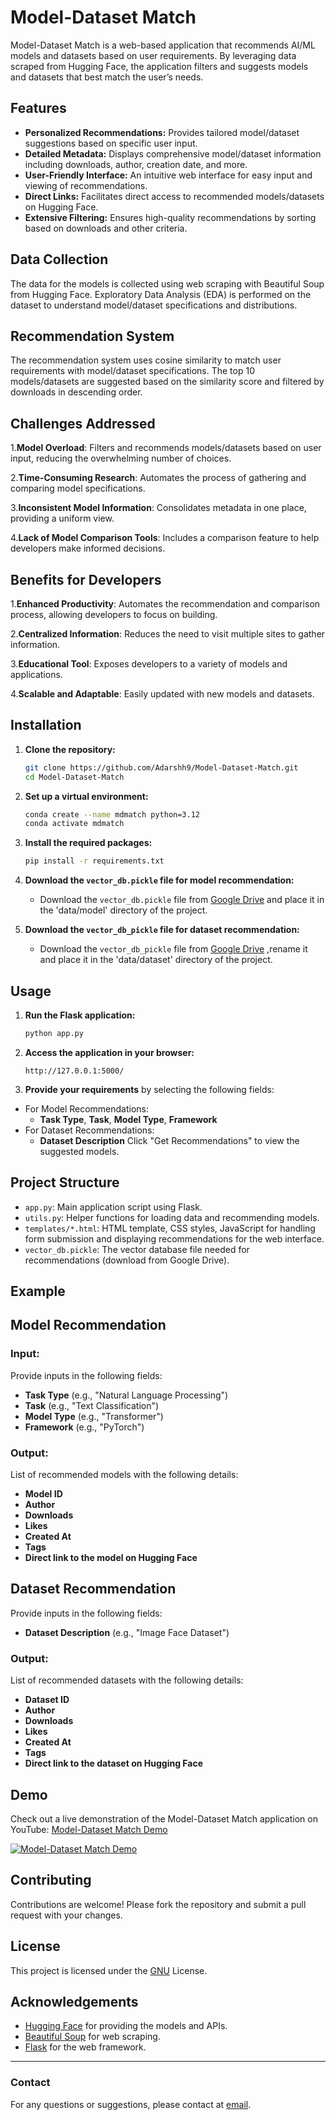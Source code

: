 # Model-Dataset Match

Model-Dataset Match is a web-based application that recommends AI/ML models and datasets based on user requirements. By leveraging data scraped from Hugging Face, the application filters and suggests models and datasets that best match the user’s needs.

## Features

- **Personalized Recommendations:** Provides tailored model/dataset suggestions based on specific user input.
- **Detailed Metadata:** Displays comprehensive model/dataset information including downloads, author, creation date, and more.
- **User-Friendly Interface:** An intuitive web interface for easy input and viewing of recommendations.
- **Direct Links:** Facilitates direct access to recommended models/datasets on Hugging Face.
- **Extensive Filtering:** Ensures high-quality recommendations by sorting based on downloads and other criteria.

## Data Collection

The data for the models is collected using web scraping with Beautiful Soup from Hugging Face. Exploratory Data Analysis (EDA) is performed on the dataset to understand model/dataset specifications and distributions.

## Recommendation System

The recommendation system uses cosine similarity to match user requirements with model/dataset specifications. The top 10 models/datasets are suggested based on the similarity score and filtered by downloads in descending order.

## Challenges Addressed

1.**Model Overload**: Filters and recommends models/datasets based on user input, reducing the overwhelming number of choices.

2.**Time-Consuming Research**: Automates the process of gathering and comparing model specifications.

3.**Inconsistent Model Information**: Consolidates metadata in one place, providing a uniform view.

4.**Lack of Model Comparison Tools**: Includes a comparison feature to help developers make informed decisions.


## Benefits for Developers

1.**Enhanced Productivity**: Automates the recommendation and comparison process, allowing developers to focus on building.
   
2.**Centralized Information**: Reduces the need to visit multiple sites to gather information.

3.**Educational Tool**: Exposes developers to a variety of models and applications.

4.**Scalable and Adaptable**: Easily updated with new models and datasets.

## Installation

1. **Clone the repository:**
    ```sh
    git clone https://github.com/Adarshh9/Model-Dataset-Match.git
    cd Model-Dataset-Match
    ```

2. **Set up a virtual environment:**
    ```sh
    conda create --name mdmatch python=3.12
    conda activate mdmatch
    ```

3. **Install the required packages:**
    ```sh
    pip install -r requirements.txt
    ```

4. **Download the `vector_db.pickle` file for model recommendation:**
    - Download the `vector_db.pickle` file from [Google Drive](https://drive.google.com/file/d/1ZBlk3g-x50AUOff4gXqJ4oR21RMyE0cM/view?usp=sharing) and place it in the 'data/model' directory of the project.

5. **Download the `vector_db_pickle` file for dataset recommendation:**
    - Download the `vector_db_pickle` file from [Google Drive](https://drive.google.com/file/d/1TIRjsoozX-8Y104HoagA-dNZ37K1p7UM/view?usp=sharing) ,rename it and place it in the 'data/dataset' directory of the project.
      
## Usage

1. **Run the Flask application:**
    ```sh
    python app.py
    ```

2. **Access the application in your browser:**
    ```
    http://127.0.0.1:5000/
    ```

3. **Provide your requirements** by selecting the following fields:
- For Model Recommendations:
   - **Task Type**, **Task**, **Model Type**, **Framework**
- For Dataset Recommendations:
   - **Dataset Description**
  Click "Get Recommendations" to view the suggested models.

## Project Structure

- `app.py`: Main application script using Flask.
- `utils.py`: Helper functions for loading data and recommending models.
- `templates/*.html`: HTML template, CSS styles, JavaScript for handling form submission and displaying recommendations for the web interface.
- `vector_db.pickle`: The vector database file needed for recommendations (download from Google Drive).

## Example
## Model Recommendation
### Input:
Provide inputs in the following fields:
- **Task Type** (e.g., "Natural Language Processing")
- **Task** (e.g., "Text Classification")
- **Model Type** (e.g., "Transformer")
- **Framework** (e.g., "PyTorch")

### Output:
List of recommended models with the following details:
- **Model ID**
- **Author**
- **Downloads**
- **Likes**
- **Created At**
- **Tags**
- **Direct link to the model on Hugging Face**

## Dataset Recommendation
Provide inputs in the following fields:
- **Dataset Description** (e.g., "Image Face Dataset")

### Output:
List of recommended datasets with the following details:
- **Dataset ID**
- **Author**
- **Downloads**
- **Likes**
- **Created At**
- **Tags**
- **Direct link to the dataset on Hugging Face**

## Demo

Check out a live demonstration of the Model-Dataset Match application on YouTube: [Model-Dataset Match Demo](https://youtu.be/4Wye7fobLKQ)

[![Model-Dataset Match Demo](https://img.youtube.com/vi/4Wye7fobLKQ/0.jpg)](https://youtu.be/4Wye7fobLKQ)

## Contributing

Contributions are welcome! Please fork the repository and submit a pull request with your changes.

## License

This project is licensed under the [GNU](LICENSE) License.

## Acknowledgements

- [Hugging Face](https://huggingface.co/) for providing the models and APIs.
- [Beautiful Soup](https://www.crummy.com/software/BeautifulSoup/) for web scraping.
- [Flask](https://flask.palletsprojects.com/) for the web framework.

---

### Contact

For any questions or suggestions, please contact at [email](akesherwani900@gmail.com).
